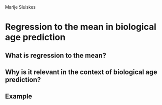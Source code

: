 Marije Sluiskes

# Regression to the mean in biological age prediction

## What is regression to the mean?

## Why is it relevant in the context of biological age prediction?

## Example
